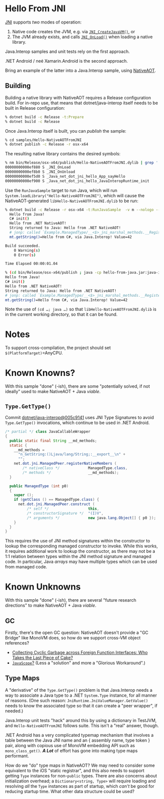 # Hello From JNI

[JNI][0] supports *two* modes of operation:

 1. Native code creates the JVM, e.g. via [`JNI_CreateJavaVM()`][1], or
 2. The JVM already exists, and calls [`JNI_OnLoad()`][2] when loading a native library.

Java.Interop samples and unit tests rely on the first approach.

.NET Android / neé Xamarin.Android is the second approach.

Bring an example of the latter into a Java.Interop sample, using [NativeAOT][3].

## Building

Building a native library with NativeAOT requires a Release configuration build.
For in-repo use, that means that dotnet/java-interop itself needs to be built in
Release configuration:

```sh
% dotnet build -c Release -t:Prepare
% dotnet build -c Release
```

Once Java.Interop itself is built, you can *publish* the sample:

```sh
% cd samples/Hello-NativeAOTFromJNI
% dotnet publish -c Release -r osx-x64
```

The resulting native library contains the desired symbols:

```sh
% nm bin/Release/osx-x64/publish/Hello-NativeAOTFromJNI.dylib | grep ' S ' 
00000000000ef880 S _JNI_OnLoad
00000000000ef8b0 S _JNI_OnUnload
00000000000ef5d0 S _Java_net_dot_jni_hello_App_sayHello
00000000000ef900 S _Java_net_dot_jni_hello_JavaInteropRuntime_init
```

Use the `RunJavaSample` target to run Java, which will run
`System.loadLibrary("Hello-NativeAOTFromJNI")`, which will cause the
NativeAOT-generated `libHello-NativeAOTFromJNI.dylib` to be run:

```sh
% dotnet build -c Release -r osx-x64 -t:RunJavaSample  -v m --nologo --no-restore
  Hello from Java!
  C# init()
  Hello from .NET NativeAOT!
  String returned to Java: Hello from .NET NativeAOT!
  # jonp: called `Example.ManagedType/__<$>_jni_marshal_methods.__RegisterNativeMembers()` w/ 1 methods to register.
  mt.getString()=Hello from C#, via Java.Interop! Value=42

Build succeeded.
    0 Warning(s)
    0 Error(s)

Time Elapsed 00:00:01.04

% (cd bin/Release/osx-x64/publish ; java -cp hello-from-java.jar:java-interop.jar net/dot/jni/hello/App)
Hello from Java!
C# init()
Hello from .NET NativeAOT!
String returned to Java: Hello from .NET NativeAOT!
# jonp: called `Example.ManagedType/__<$>_jni_marshal_methods.__RegisterNativeMembers()` w/ 1 methods to register.
mt.getString()=Hello from C#, via Java.Interop! Value=42
```

Note the use of `(cd …; java …)` so that `libHello-NativeAOTFromJNI.dylib` is
in the current working directory, so that it can be found.

# Notes

To support cross-compilation, the project should set
`$(PlatformTarget)`=AnyCPU.

# Known Knowns?

With this sample "done" (-ish), there are some
"potentially solved, if not ideally" used to make NativeAOT + Java *viable*.

## `Type.GetType()`

Commit 
[dotnet/java-interop@005c9141](https://github.com/dotnet/java-interop/commit/005c914170a0af9069ff18fd4dd9d45463dd5dc6)
uses JNI Type Signatures to avoid `Type.GetType()` invocations, which continue
to be used in .NET Android.

```Java
/* partial */ class JavaCallableWrapper
{
  public static final String __md_methods;
  static {
    __md_methods =
      "n_GetString:()Ljava/lang/String;:__export__\n" +
      "";
    net.dot.jni.ManagedPeer.registerNativeMembers (
        /* nativeClass */             ManagedType.class,
        /* methods */                 __md_methods);
  }

  public ManagedType (int p0)
  {
    super ();
    if (getClass () == ManagedType.class) {
      net.dot.jni.ManagedPeer.construct (
          /* self */                  this,
          /* constructorSignature */  "(I)V",
          /* arguments */             new java.lang.Object[] { p0 });
    }
  }
}
```

This requires the use of JNI method signatures within the constructor
to lookup the corresponding managed constructor to invoke.  While this
works, it requires additional work to lookup the constructor, as there
may not be a 1:1 relation between types within the JNI method signature
and managed code.  In particular, Java *arrays* may have multiple types
which can be used from managed code.


# Known Unknowns

With this sample "done" (-ish), there are several "future research directions" to
make NativeAOT + Java *viable*.

## GC

Firstly, there's the open GC question: NativeAOT doesn't provide a "GC Bridge"
like MonoVM does, so how do we support cross-VM object references?

  * [Collecting Cyclic Garbage across Foreign Function Interfaces: Who Takes the Last Piece of Cake?](https://pldi23.sigplan.org/details/pldi-2023-pldi/25/Collecting-Cyclic-Garbage-across-Foreign-Function-Interfaces-Who-Takes-the-Last-Piec)
  * [`JavaScope`?](https://github.com/jonpryor/java.interop/commits/jonp-registration-scope)
    (Less a "solution" and more a "Glorious Workaround".)


## Type Maps

A "derivative" of the `Type.GetType()` problem is that Java.Interop needs a way
to associate a Java type to a .NET `System.Type` instance, for all manner of
reasons.  (One such reason: `JniRuntime.JniValueManager.GetValue()` needs to
know the associated type so that it can create a "peer wrapper", if needed.)

Java.Interop unit tests "hack" around this by using a dictionary in TestJVM,
and `Hello-NativeAOTFromJNI` follows suite.  This isn't a "real" answer, though.

.NET Android has a very complicated typemap mechanism that involves a table
between the Java JNI name and an { assembly name, type token } pair, along with
copious use of MonoVM embedding API such as `mono_class_get()`.  ***A Lot***
of effort has gone into making type maps performant.

How do we "do" type maps in NativeAOT?  We may need to consider some equivalent
to the iOS "static registrar", and this also needs to support getting `Type`
instances for non-`public` types.  There are also concerns about initialization
overhead; a `Dictionary<string, Type>` will require loading and resolving
*all* the `Type` instances as part of startup, which *can't* be good for
reducing startup time.  What other data structure could be used?

[0]: https://docs.oracle.com/javase/8/docs/technotes/guides/jni/spec/jniTOC.html
[1]: https://docs.oracle.com/javase/8/docs/technotes/guides/jni/spec/invocation.html#creating_the_vm
[2]: https://docs.oracle.com/javase/8/docs/technotes/guides/jni/spec/invocation.html#JNJI_OnLoad
[3]: https://github.com/dotnet/samples/blob/main/core/nativeaot/NativeLibrary/README.md